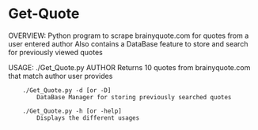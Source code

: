 # Get-Quote
OVERVIEW:
      Python program to scrape brainyquote.com for quotes from a user entered author
      Also contains a DataBase feature to store and search for previously viewed quotes

USAGE:
        ./Get_Quote.py AUTHOR
            Returns 10 quotes from brainyquote.com that match author user provides
            
        ./Get_Quote.py -d [or -D]
            DataBase Manager for storing previously searched quotes
            
        ./Get_Quote.py -h [or -help]
            Displays the different usages 
